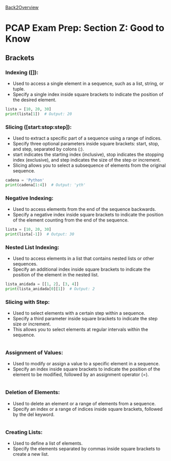 [Back2Overview](https://github.com/jdmc/learning/blob/master/exam.md)  
# PCAP Exam Prep: Section Z: Good to Know

## Brackets

### Indexing  ([]):
- Used to access a single element in a sequence, such as a list, string, or tuple.
- Specify a single index inside square brackets to indicate the position of the desired element.
```python
lista = [10, 20, 30]
print(lista[1])  # Output: 20

```
### Slicing ([start:stop:step]):
- Used to extract a specific part of a sequence using a range of indices.
- Specify three optional parameters inside square brackets: start, stop, and step, separated by colons (:).
- start indicates the starting index (inclusive), stop indicates the stopping index (exclusive), and step indicates the size of the step or increment.
- Slicing allows you to select a subsequence of elements from the original sequence.
```python
cadena = 'Python'
print(cadena[1:4])  # Output: 'yth'

```
### Negative Indexing:
- Used to access elements from the end of the sequence backwards.
- Specify a negative index inside square brackets to indicate the position of the element counting from the end of the sequence.
```python
lista = [10, 20, 30]
print(lista[-1])  # Output: 30

```
### Nested List Indexing:
- Used to access elements in a list that contains nested lists or other sequences.
- Specify an additional index inside square brackets to indicate the position of the element in the nested list.
```python
lista_anidada = [[1, 2], [3, 4]]
print(lista_anidada[0][1])  # Output: 2

```
### Slicing with Step:
- Used to select elements with a certain step within a sequence.
- Specify a third parameter inside square brackets to indicate the step size or increment.
- This allows you to select elements at regular intervals within the sequence.
```python

```
### Assignment of Values:
- Used to modify or assign a value to a specific element in a sequence.
- Specify an index inside square brackets to indicate the position of the element to be modified, followed by an assignment operator (=).
```python

```
### Deletion of Elements:
- Used to delete an element or a range of elements from a sequence.
- Specify an index or a range of indices inside square brackets, followed by the del keyword.
```python

```
### Creating Lists:
- Used to define a list of elements.
- Specify the elements separated by commas inside square brackets to create a new list.
```python

```